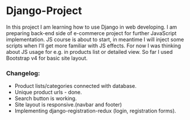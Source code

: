 # Django-Project

In this project I am learning how to use Django in web developing. I am preparing back-end side of e-commerce project
for further JavaScript implementation. JS course is about to start, in meantime I will inject some scripts when I'll get
more familiar with JS effects. For now I was thinking about JS usage for e.g. in products list or detailed view. So far I used
Bootstrap v4 for basic site layout.
### **Changelog**:
  - Product lists/categories connected with database.
  - Unique product urls - done.
  - Search button is working.
  - Site layout is responsive.(navbar and footer)
  - Implementing django-registration-redux (login, registration forms).
